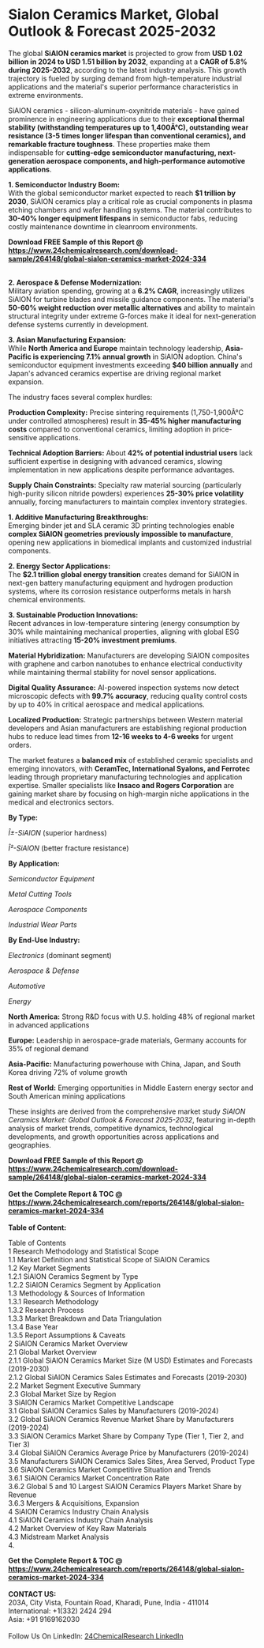 <h1>Sialon Ceramics Market, Global Outlook &amp; Forecast 2025-2032</h1><p>The global <strong>SiAlON ceramics market</strong> is projected to grow from <strong>USD 1.02 billion in 2024 to USD 1.51 billion by 2032</strong>, expanding at a <strong>CAGR of 5.8% during 2025-2032</strong>, according to the latest industry analysis. This growth trajectory is fueled by surging demand from high-temperature industrial applications and the material's superior performance characteristics in extreme environments.</p><p>SiAlON ceramics - silicon-aluminum-oxynitride materials - have gained prominence in engineering applications due to their <strong>exceptional thermal stability (withstanding temperatures up to 1,400Â°C), outstanding wear resistance (3-5 times longer lifespan than conventional ceramics), and remarkable fracture toughness</strong>. These properties make them indispensable for <strong>cutting-edge semiconductor manufacturing, next-generation aerospace components, and high-performance automotive applications</strong>.</p><p><strong>1. Semiconductor Industry Boom:</strong><br>
With the global semiconductor market expected to reach <strong>$1 trillion by 2030</strong>, SiAlON ceramics play a critical role as crucial components in plasma etching chambers and wafer handling systems. The material contributes to <strong>30-40% longer equipment lifespans</strong> in semiconductor fabs, reducing costly maintenance downtime in cleanroom environments.</p><div><b>Download FREE Sample of this Report @ 
            <a href="https://www.24chemicalresearch.com/download-sample/264148/global-sialon-ceramics-market-2024-334">
            https://www.24chemicalresearch.com/download-sample/264148/global-sialon-ceramics-market-2024-334</a></b></div><br><p><strong>2. Aerospace &amp; Defense Modernization:</strong><br>
Military aviation spending, growing at a <strong>6.2% CAGR</strong>, increasingly utilizes SiAlON for turbine blades and missile guidance components. The material's <strong>50-60% weight reduction over metallic alternatives</strong> and ability to maintain structural integrity under extreme G-forces make it ideal for next-generation defense systems currently in development.</p><p><strong>3. Asian Manufacturing Expansion:</strong><br>
While <strong>North America and Europe</strong> maintain technology leadership, <strong>Asia-Pacific is experiencing 7.1% annual growth</strong> in SiAlON adoption. China's semiconductor equipment investments exceeding <strong>$40 billion annually</strong> and Japan's advanced ceramics expertise are driving regional market expansion.</p><p>The industry faces several complex hurdles:</p><p><strong>Production Complexity:</strong> Precise sintering requirements (1,750-1,900Â°C under controlled atmospheres) result in <strong>35-45% higher manufacturing costs</strong> compared to conventional ceramics, limiting adoption in price-sensitive applications.</p><p><strong>Technical Adoption Barriers:</strong> About <strong>42% of potential industrial users</strong> lack sufficient expertise in designing with advanced ceramics, slowing implementation in new applications despite performance advantages.</p><p><strong>Supply Chain Constraints:</strong> Specialty raw material sourcing (particularly high-purity silicon nitride powders) experiences <strong>25-30% price volatility</strong> annually, forcing manufacturers to maintain complex inventory strategies.</p><p><strong>1. Additive Manufacturing Breakthroughs:</strong><br>
Emerging binder jet and SLA ceramic 3D printing technologies enable <strong>complex SiAlON geometries previously impossible to manufacture</strong>, opening new applications in biomedical implants and customized industrial components.</p><p><strong>2. Energy Sector Applications:</strong><br>
The <strong>$2.1 trillion global energy transition</strong> creates demand for SiAlON in next-gen battery manufacturing equipment and hydrogen production systems, where its corrosion resistance outperforms metals in harsh chemical environments.</p><p><strong>3. Sustainable Production Innovations:</strong><br>
Recent advances in low-temperature sintering (energy consumption by 30% while maintaining mechanical properties, aligning with global ESG initiatives attracting <strong>15-20% investment premiums</strong>.</p><p><strong>Material Hybridization:</strong> Manufacturers are developing SiAlON composites with graphene and carbon nanotubes to enhance electrical conductivity while maintaining thermal stability for novel sensor applications.</p><p><strong>Digital Quality Assurance:</strong> AI-powered inspection systems now detect microscopic defects with <strong>99.7% accuracy</strong>, reducing quality control costs by up to 40% in critical aerospace and medical applications.</p><p><strong>Localized Production:</strong> Strategic partnerships between Western material developers and Asian manufacturers are establishing regional production hubs to reduce lead times from <strong>12-16 weeks to 4-6 weeks</strong> for urgent orders.</p><p>The market features a <strong>balanced mix</strong> of established ceramic specialists and emerging innovators, with <strong>CeramTec, International Syalons, and Ferrotec</strong> leading through proprietary manufacturing technologies and application expertise. Smaller specialists like <strong>Insaco and Rogers Corporation</strong> are gaining market share by focusing on high-margin niche applications in the medical and electronics sectors.</p><p><strong>By Type:</strong></p><p><em>Î±-SiAlON</em> (superior hardness)</p><p><em>Î²-SiAlON</em> (better fracture resistance)</p><p><strong>By Application:</strong></p><p><em>Semiconductor Equipment</em></p><p><em>Metal Cutting Tools</em></p><p><em>Aerospace Components</em></p><p><em>Industrial Wear Parts</em></p><p><strong>By End-Use Industry:</strong></p><p><em>Electronics</em> (dominant segment)</p><p><em>Aerospace &amp; Defense</em></p><p><em>Automotive</em></p><p><em>Energy</em></p><p><strong>North America:</strong> Strong R&amp;D focus with U.S. holding 48% of regional market in advanced applications</p><p><strong>Europe:</strong> Leadership in aerospace-grade materials, Germany accounts for 35% of regional demand</p><p><strong>Asia-Pacific:</strong> Manufacturing powerhouse with China, Japan, and South Korea driving 72% of volume growth</p><p><strong>Rest of World:</strong> Emerging opportunities in Middle Eastern energy sector and South American mining applications</p><p>These insights are derived from the comprehensive market study <em>SiAlON Ceramics Market: Global Outlook &amp; Forecast 2025-2032</em>, featuring in-depth analysis of market trends, competitive dynamics, technological developments, and growth opportunities across applications and geographies.</p><div><b>Download FREE Sample of this Report @ 
            <a href="https://www.24chemicalresearch.com/download-sample/264148/global-sialon-ceramics-market-2024-334">
            https://www.24chemicalresearch.com/download-sample/264148/global-sialon-ceramics-market-2024-334</a></b></div><br><div><b>Get the Complete Report & TOC @ 
            <a href="https://www.24chemicalresearch.com/reports/264148/global-sialon-ceramics-market-2024-334">
            https://www.24chemicalresearch.com/reports/264148/global-sialon-ceramics-market-2024-334</a></b></div><br>
            <b>Table of Content:</b><p>Table of Contents<br />
1 Research Methodology and Statistical Scope<br />
1.1 Market Definition and Statistical Scope of SiAlON Ceramics<br />
1.2 Key Market Segments<br />
1.2.1 SiAlON Ceramics Segment by Type<br />
1.2.2 SiAlON Ceramics Segment by Application<br />
1.3 Methodology & Sources of Information<br />
1.3.1 Research Methodology<br />
1.3.2 Research Process<br />
1.3.3 Market Breakdown and Data Triangulation<br />
1.3.4 Base Year<br />
1.3.5 Report Assumptions & Caveats<br />
2 SiAlON Ceramics Market Overview<br />
2.1 Global Market Overview<br />
2.1.1 Global SiAlON Ceramics Market Size (M USD) Estimates and Forecasts (2019-2030)<br />
2.1.2 Global SiAlON Ceramics Sales Estimates and Forecasts (2019-2030)<br />
2.2 Market Segment Executive Summary<br />
2.3 Global Market Size by Region<br />
3 SiAlON Ceramics Market Competitive Landscape<br />
3.1 Global SiAlON Ceramics Sales by Manufacturers (2019-2024)<br />
3.2 Global SiAlON Ceramics Revenue Market Share by Manufacturers (2019-2024)<br />
3.3 SiAlON Ceramics Market Share by Company Type (Tier 1, Tier 2, and Tier 3)<br />
3.4 Global SiAlON Ceramics Average Price by Manufacturers (2019-2024)<br />
3.5 Manufacturers SiAlON Ceramics Sales Sites, Area Served, Product Type<br />
3.6 SiAlON Ceramics Market Competitive Situation and Trends<br />
3.6.1 SiAlON Ceramics Market Concentration Rate<br />
3.6.2 Global 5 and 10 Largest SiAlON Ceramics Players Market Share by Revenue<br />
3.6.3 Mergers & Acquisitions, Expansion<br />
4 SiAlON Ceramics Industry Chain Analysis<br />
4.1 SiAlON Ceramics Industry Chain Analysis<br />
4.2 Market Overview of Key Raw Materials<br />
4.3 Midstream Market Analysis<br />
4.</p><div><b>Get the Complete Report & TOC @ 
            <a href="https://www.24chemicalresearch.com/reports/264148/global-sialon-ceramics-market-2024-334">
            https://www.24chemicalresearch.com/reports/264148/global-sialon-ceramics-market-2024-334</a></b></div><br><b>CONTACT US:</b><br>
            203A, City Vista, Fountain Road, Kharadi, Pune, India - 411014<br>
            International: +1(332) 2424 294<br>
            Asia: +91 9169162030 <br><br>
            Follow Us On LinkedIn: <a href="https://www.linkedin.com/company/24chemicalresearch/">24ChemicalResearch LinkedIn</a>
